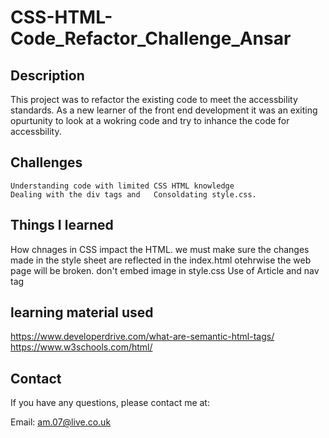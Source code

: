 # CSS-HTML-Code_Refactor_Challenge_Ansar
## Description
This project was to refactor the existing code to meet the accessbility standards. As a new learner of the front end development it was an exiting opurtunity to look at a wokring code and try to inhance the code for accessbility.

## Challenges 
	Understanding code with limited CSS HTML knowledge
	Dealing with the div tags and 	Consoldating style.css.
 
 
## Things I learned
How chnages in CSS impact the HTML. we must make sure the changes made in the style sheet are reflected in the index.html otehrwise the web page will be broken.
don't embed  image in style.css
Use of Article and nav tag



## learning material used
https://www.developerdrive.com/what-are-semantic-html-tags/
https://www.w3schools.com/html/ 


 
## Contact

If you have any questions, please contact me at: 
 
  Email: am.07@live.co.uk